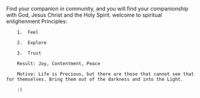 Find your companion in community, and you will find your companionship with God, Jesus Christ and the Holy Spirit. 
        welcome to spiritual enlighenment Principles:

        1.  Feel
        
        2.  Explore
        
        3.  Trust
        
        Result: Joy, Contentment, Peace
        
        Motive: Life is Precious, but there are those that cannot see that for themselves. Bring them out of the darkness and into the Light.
        
        :)
